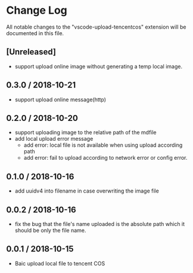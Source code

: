 # Change Log
All notable changes to the "vscode-upload-tencentcos" extension will be documented in this file.

## [Unreleased]
* support upload online image without generating a temp local image.

## 0.3.0 / 2018-10-21
* support upload online message(http)

## 0.2.0 / 2018-10-20
* support uploading image to the relative path of the mdfile
* add local upload error message
    * add error: local file is not available when using upload according path
    * add error: fail to upload according to network error or config error.

## 0.1.0 / 2018-10-16
* add uuidv4 into filename in case overwriting the image file

## 0.0.2 / 2018-10-16
* fix the bug that the file's name uploaded is the absolute path which it should be only the file name.

## 0.0.1 / 2018-10-15

* Baic upload local file to tencent COS